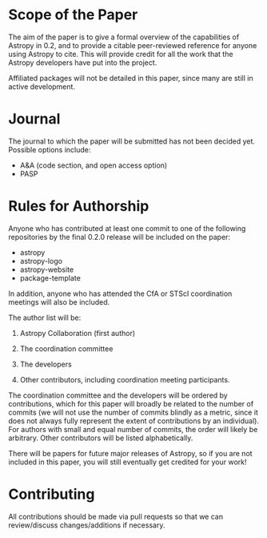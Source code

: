 Scope of the Paper
==================

The aim of the paper is to give a formal overview of the capabilities of 
Astropy in 0.2, and to provide a citable peer-reviewed reference for 
anyone using Astropy to cite. This will provide credit for all the work 
that the Astropy developers have put into the project.

Affiliated packages will not be detailed in this paper, since many are 
still in active development.

Journal
======

The journal to which the paper will be submitted has not been decided 
yet. Possible options include:

* A&A (code section, and open access option)
* PASP

Rules for Authorship
====================

Anyone who has contributed at least one commit to one of the following 
repositories by the final 0.2.0 release will be included on the paper:

* astropy
* astropy-logo
* astropy-website
* package-template

In addition, anyone who has attended the CfA or STScI coordination meetings
will also be included.

The author list will be:

1. Astropy Collaboration (first author)

2. The coordination committee

3. The developers

4. Other contributors, including coordination meeting participants.

The coordination committee and the developers will be ordered by
contributions, which for this paper will broadly be related to the number of
commits (we will not use the number of commits blindly as a metric, since it
does not always fully represent the extent of contributions by an individual).
For authors with small and equal number of commits, the order will likely be
arbitrary. Other contributors will be listed alphabetically.

There will be papers for future major releases of Astropy, so if you are not
included in this paper, you will still eventually get credited for your work!

Contributing
============

All contributions should be made via pull requests so that we can
review/discuss changes/additions if necessary.